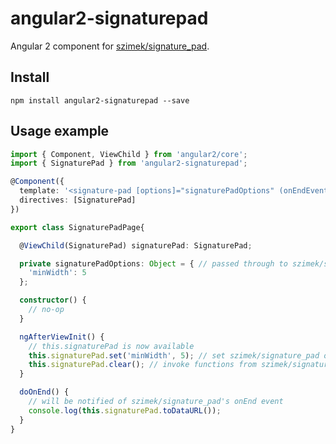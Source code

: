 # angular2-signaturepad
Angular 2 component for [szimek/signature_pad](https://www.npmjs.com/package/signature_pad).

## Install
`npm install angular2-signaturepad --save`

## Usage example

```typescript
import { Component, ViewChild } from 'angular2/core';
import { SignaturePad } from 'angular2-signaturepad';

@Component({
  template: '<signature-pad [options]="signaturePadOptions" (onEndEvent)="doOnEnd()"></signature-pad>',
  directives: [SignaturePad]
})

export class SignaturePadPage{

  @ViewChild(SignaturePad) signaturePad: SignaturePad;

  private signaturePadOptions: Object = { // passed through to szimek/signature_pad constructor
    'minWidth': 5
  };

  constructor() {
    // no-op
  }

  ngAfterViewInit() {
    // this.signaturePad is now available
    this.signaturePad.set('minWidth', 5); // set szimek/signature_pad options at runtime
    this.signaturePad.clear(); // invoke functions from szimek/signature_pad API
  }

  doOnEnd() {
    // will be notified of szimek/signature_pad's onEnd event
    console.log(this.signaturePad.toDataURL());
  }
}
```
